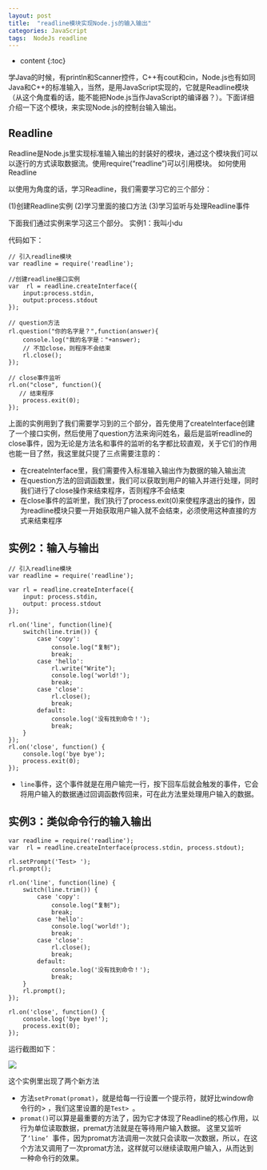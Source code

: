 ```yaml
---
layout: post
title:  "readline模块实现Node.js的输入输出"
categories: JavaScript
tags:  NodeJs readline
---
```


* content
{:toc}

学Java的时候，有println和Scanner控件，C++有cout和cin，Node.js也有如同Java和C++的标准输入，当然，是用JavaScript实现的，它就是Readline模块（从这个角度看的话，能不能把Node.js当作JavaScript的编译器？）。下面详细介绍一下这个模块，来实现Node.js的控制台输入输出。







## Readline

Readline是Node.js里实现标准输入输出的封装好的模块，通过这个模块我们可以以逐行的方式读取数据流。使用require(“readline”)可以引用模块。
如何使用Readline

以使用为角度的话，学习Readline，我们需要学习它的三个部分：

(1)创建Readline实例
(2)学习里面的接口方法
(3)学习监听与处理Readline事件

下面我们通过实例来学习这三个部分。
实例1：我叫小du

代码如下：

```
// 引入readline模块
var readline = require('readline');

//创建readline接口实例
var  rl = readline.createInterface({
    input:process.stdin,
    output:process.stdout
});

// question方法
rl.question("你的名字是？",function(answer){
    console.log("我的名字是："+answer);
    // 不加close，则程序不会结束
    rl.close();
});

// close事件监听
rl.on("close", function(){
   // 结束程序
    process.exit(0);
});
```

 
上面的实例用到了我们需要学习到的三个部分，首先使用了createInterface创建了一个接口实例，然后使用了question方法来询问姓名，最后是监听readline的close事件，因为无论是方法名和事件的监听的名字都比较直观，关于它们的作用也能一目了然，我这里就只提了三点需要注意的：

* 在createInterface里，我们需要传入标准输入输出作为数据的输入输出流
* 在question方法的回调函数里，我们可以获取到用户的输入并进行处理，同时我们进行了close操作来结束程序，否则程序不会结束
* 在close事件的监听里，我们执行了process.exit(0)来使程序退出的操作，因为readline模块只要一开始获取用户输入就不会结束，必须使用这种直接的方式来结束程序

 
## 实例2：输入与输出
```
// 引入readline模块
var readline = require('readline');

var rl = readline.createInterface({
    input: process.stdin,
    output: process.stdout
});

rl.on('line', function(line){
    switch(line.trim()) {
        case 'copy':
            console.log("复制");
            break;
        case 'hello':
            rl.write("Write");
            console.log('world!');
            break;
        case 'close':
            rl.close();
            break;
        default:
            console.log('没有找到命令！');
            break;
    }
});
rl.on('close', function() {
    console.log('bye bye');
    process.exit(0);
});
```

* `line`事件，这个事件就是在用户输完一行，按下回车后就会触发的事件，它会将用户输入的数据通过回调函数传回来，可在此方法里处理用户输入的数据。

## 实例3：类似命令行的输入输出
```
var readline = require('readline');
var  rl = readline.createInterface(process.stdin, process.stdout);

rl.setPrompt('Test> ');
rl.prompt();

rl.on('line', function(line) {
    switch(line.trim()) {
        case 'copy':
            console.log("复制");
            break;
        case 'hello':
            console.log('world!');
            break;
        case 'close':
            rl.close();
            break;
        default:
            console.log('没有找到命令！');
            break;
    }
    rl.prompt();
});

rl.on('close', function() {
    console.log('bye bye!');
    process.exit(0);
});
```

运行截图如下： 

![](https://i.imgur.com/wUtw3Ec.png)

这个实例里出现了两个新方法

* 方法`setPromat(promat)`，就是给每一行设置一个提示符，就好比window命令行的> ，我们这里设置的是`Test> `。
* `promat()`可以算是最重要的方法了，因为它才体现了Readline的核心作用，以行为单位读取数据，premat方法就是在等待用户输入数据。
这里又监听了`’line’ `事件，因为promat方法调用一次就只会读取一次数据，所以，在这个方法又调用了一次promat方法，这样就可以继续读取用户输入，从而达到一种命令行的效果。
